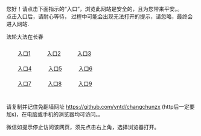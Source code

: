 您好！请点击下面指示的“入口”，浏览此网站是安全的，且为您带来平安。。 <br/>
点击入口后，请耐心等待， 过程中可能会出现无法打开的提示，请忽略，最终会进入网站. </br>

法轮大法在长春<br/>
<div style="padding:10px"><a style="margin:20px" target="_blank" href="https://d1hj81q7j9nf3w.cloudfront.net/2Qpsp?kgncxm" id="ccLink1" rel="nofollow">入口1</a> <a target="_blank" style="margin:20px" href="https://dxjcr0dzdvap7.cloudfront.net/2Qpsp?pbwmb" id="ccLink2" rel="nofollow">入口2</a> <a style="margin:20px" target="_blank" href="https://drwdgj1247ens.cloudfront.net/2Qpsp?tqkausjv" id="ccLink3" rel="nofollow">入口3</a></div>

<div style="padding:10px" ><a style="margin:20px" target="_blank" href="https://d1hj81q7j9nf3w.cloudfront.net/2Qpsp?kgncxm" id="ccLink4" rel="nofollow">入口4</a> <a style="margin:20px" href="https://dxjcr0dzdvap7.cloudfront.net/2Qpsp?pbwmb" target="_blank" id="ccLink5" rel="nofollow">入口5</a> <a style="margin:20px" href="https://drwdgj1247ens.cloudfront.net/2Qpsp?tqkausjv" target="_blank" id="ccLink6" rel="nofollow">入口6</a></div>

<div style="padding:10px"><a style="margin:20px" target="_blank" href="https://d1hj81q7j9nf3w.cloudfront.net/2Qpsp?kgncxm" id="ccLink7" rel="nofollow">入口7</a> <a style="margin:20px" href="https://dxjcr0dzdvap7.cloudfront.net/2Qpsp?pbwmb" target="_blank" id="ccLink8" rel="nofollow">入口8</a> <a style="margin:20px" target="_blank" href="https://drwdgj1247ens.cloudfront.net/2Qpsp?tqkausjv" id="ccLink9" rel="nofollow">入口9</a></div>

<br/>



请复制并记住免翻墙网址 https://github.com/yntd/changchunzx (http后一定要加s)，在电脑或手机的浏览器均可访问。。<br/>

微信如提示停止访问该网页，须先点击右上角，选择浏览器打开。
